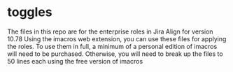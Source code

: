 # toggles
The files in this repo are for the enterprise roles in Jira Align for version 10.78
Using the imacros web extension, you can use these files for applying the roles.
To use them in full, a minimum of a personal edition of imacros will need to be purchased. 
Otherwise, you will need to break up the files to 50 lines each using the free version of imacros
